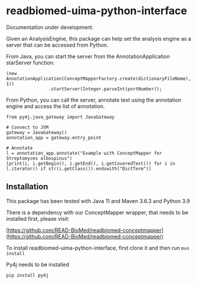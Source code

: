 # readbiomed-uima-python-interface

Documentation under development.

Given an AnalysisEngine, this package can help set the analysis engine as a server that can be accessed from Python.


From Java, you can start the server from the AnnotationApplication starServer function:

```
(new AnnotationApplication(ConceptMapperFactory.create(dictionaryFileName), 1))
				.startServer(Integer.parseInt(portNumber));
```

From Python, you can call the server, annotate text using the annotation engine and access the list of annotation.

```
from py4j.java_gateway import JavaGateway

# Connect to JVM
gateway = JavaGateway() 
annotation_app = gateway.entry_point

# Annotate
l = annotation_app.annotate("Example with ConceptMapper for Streptomyces albospinus")
[print(i, i.getBegin(), i.getEnd(), i.getCoveredText()) for i in l.iterator() if str(i.getClass()).endswith("DictTerm")]
```

## Installation

This package has been tested with Java 11 and Maven 3.6.3 and Python 3.9

There is a dependency with our ConceptMapper wrapper, that needs to be installed first, please visit:

[https://github.com/READ-BioMed/readbiomed-conceptmapper](https://github.com/READ-BioMed/readbiomed-conceptmapper)

To install readbiomed-uima-python-interface, first clone it and then run `mvn install`

Py4j needs to be installed

`pip install py4j`